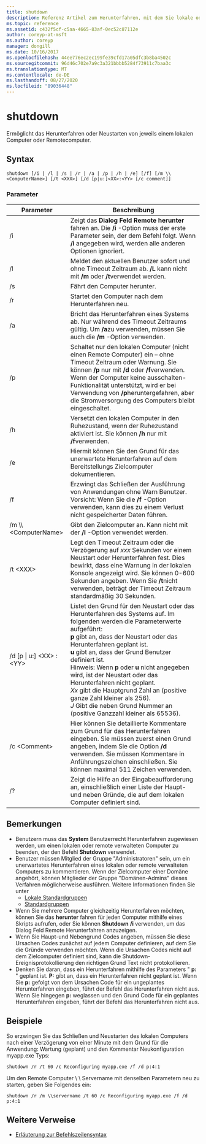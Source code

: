 ```yaml
---
title: shutdown
description: Referenz Artikel zum Herunterfahren, mit dem Sie lokale oder Remote Computer einzeln Herunterfahren oder neu starten können.
ms.topic: reference
ms.assetid: c432f5cf-c5aa-4665-83af-0ec52c87112e
author: coreyp-at-msft
ms.author: coreyp
manager: dongill
ms.date: 10/16/2017
ms.openlocfilehash: 44ee776ec2ec199fe39cfd17a05dfc3b8ba4502c
ms.sourcegitcommit: 96d46c702e7a9c3a321bbbb5284f73911c7baa3c
ms.translationtype: MT
ms.contentlocale: de-DE
ms.lasthandoff: 08/27/2020
ms.locfileid: "89036448"
---
```

# <a name="shutdown"></a>shutdown

Ermöglicht das Herunterfahren oder Neustarten von jeweils einem lokalen Computer oder Remotecomputer.



## <a name="syntax"></a>Syntax

```
shutdown [/i | /l | /s | /r | /a | /p | /h | /e] [/f] [/m \\<ComputerName>] [/t <XXX>] [/d [p|u:]<XX>:<YY> [/c comment]]
```

### <a name="parameters"></a>Parameter

|Parameter|Beschreibung|
|---------|-----------|
|/i|Zeigt das **Dialog Feld Remote herunter** fahren an. Die **/i** -Option muss der erste Parameter sein, der dem Befehl folgt. Wenn **/i** angegeben wird, werden alle anderen Optionen ignoriert.|
|/l|Meldet den aktuellen Benutzer sofort und ohne Timeout Zeitraum ab. **/L** kann nicht mit **/m** oder **/t**verwendet werden.|
|/s|Fährt den Computer herunter.|
|/r|Startet den Computer nach dem Herunterfahren neu.|
|/a|Bricht das Herunterfahren eines Systems ab. Nur während des Timeout Zeitraums gültig. Um **/a**zu verwenden, müssen Sie auch die **/m** -Option verwenden.|
|/p|Schaltet nur den lokalen Computer (nicht einen Remote Computer) ein – ohne Timeout Zeitraum oder Warnung. Sie können **/p** nur mit **/d** oder **/f**verwenden. Wenn der Computer keine ausschalten-Funktionalität unterstützt, wird er bei Verwendung von **/p**heruntergefahren, aber die Stromversorgung des Computers bleibt eingeschaltet.|
|/h|Versetzt den lokalen Computer in den Ruhezustand, wenn der Ruhezustand aktiviert ist. Sie können **/h** nur mit **/f**verwenden.|
|/e|Hiermit können Sie den Grund für das unerwartete Herunterfahren auf dem Bereitstellungs Zielcomputer dokumentieren.|
|/f|Erzwingt das Schließen der Ausführung von Anwendungen ohne Warn Benutzer.</br>Vorsicht: Wenn Sie die **/f** -Option verwenden, kann dies zu einem Verlust nicht gespeicherter Daten führen.|
|/m \\\\\<ComputerName>|Gibt den Zielcomputer an. Kann nicht mit der **/l** -Option verwendet werden.|
|/t \<XXX>|Legt den Timeout Zeitraum oder die Verzögerung auf *xxx* Sekunden vor einem Neustart oder Herunterfahren fest. Dies bewirkt, dass eine Warnung in der lokalen Konsole angezeigt wird. Sie können 0-600 Sekunden angeben. Wenn Sie **/t**nicht verwenden, beträgt der Timeout Zeitraum standardmäßig 30 Sekunden.|
|/d [p \| u:] \<XX> :\<YY>|Listet den Grund für den Neustart oder das Herunterfahren des Systems auf. Im folgenden werden die Parameterwerte aufgeführt:</br>**p** gibt an, dass der Neustart oder das Herunterfahren geplant ist.</br>**u** gibt an, dass der Grund Benutzer definiert ist.</br>Hinweis: Wenn **p** oder **u** nicht angegeben wird, ist der Neustart oder das Herunterfahren nicht geplant.</br>*Xx* gibt die Hauptgrund Zahl an (positive ganze Zahl kleiner als 256).</br>*J* Gibt die neben Grund Nummer an (positive Ganzzahl kleiner als 65536).|
|/c \<Comment>|Hier können Sie detaillierte Kommentare zum Grund für das Herunterfahren eingeben. Sie müssen zuerst einen Grund angeben, indem Sie die Option **/d** verwenden. Sie müssen Kommentare in Anführungszeichen einschließen. Sie können maximal 511 Zeichen verwenden.|
|/?|Zeigt die Hilfe an der Eingabeaufforderung an, einschließlich einer Liste der Haupt-und neben Gründe, die auf dem lokalen Computer definiert sind.|

## <a name="remarks"></a>Bemerkungen

-   Benutzern muss das **System** Benutzerrecht Herunterfahren zugewiesen werden, um einen lokalen oder remote verwalteten Computer zu beenden, der den Befehl **Shutdown** verwendet.
-   Benutzer müssen Mitglied der Gruppe "Administratoren" sein, um ein unerwartetes Herunterfahren eines lokalen oder remote verwalteten Computers zu kommentieren. Wenn der Zielcomputer einer Domäne angehört, können Mitglieder der Gruppe "Domänen-Admins" dieses Verfahren möglicherweise ausführen. Weitere Informationen finden Sie unter
    -   [Lokale Standardgruppen](/previous-versions/windows/it-pro/windows-server-2003/cc785098(v=ws.10))
    -   [Standardgruppen](/previous-versions/windows/it-pro/windows-server-2003/cc756898(v=ws.10))
-   Wenn Sie mehrere Computer gleichzeitig Herunterfahren möchten, können Sie das **herunter** fahren für jeden Computer mithilfe eines Skripts aufrufen, oder Sie können **Shutdown** **/i** verwenden, um das Dialog Feld Remote Herunterfahren anzuzeigen.
-   Wenn Sie Haupt-und Nebengrund Codes angeben, müssen Sie diese Ursachen Codes zunächst auf jedem Computer definieren, auf dem Sie die Gründe verwenden möchten. Wenn die Ursachen Codes nicht auf dem Zielcomputer definiert sind, kann die Shutdown-Ereignisprotokollierung den richtigen Grund Text nicht protokollieren.
-   Denken Sie daran, dass ein Herunterfahren mithilfe des Parameters " **p:** " geplant ist. **P:** gibt an, dass ein Herunterfahren nicht geplant ist. Wenn Sie **p:** gefolgt von dem Ursachen Code für ein ungeplantes Herunterfahren eingeben, führt der Befehl das Herunterfahren nicht aus. Wenn Sie hingegen **p:** weglassen und den Grund Code für ein geplantes Herunterfahren eingeben, führt der Befehl das Herunterfahren nicht aus.

## <a name="examples"></a>Beispiele

So erzwingen Sie das Schließen und Neustarten des lokalen Computers nach einer Verzögerung von einer Minute mit dem Grund für die Anwendung: Wartung (geplant) und den Kommentar Neukonfiguration myapp.exe Typs:
```
shutdown /r /t 60 /c Reconfiguring myapp.exe /f /d p:4:1
```
Um den Remote Computer \\ \\ Servername mit denselben Parametern neu zu starten, geben Sie Folgendes ein:
```
shutdown /r /m \\servername /t 60 /c Reconfiguring myapp.exe /f /d p:4:1
```

## <a name="additional-references"></a>Weitere Verweise

- [Erläuterung zur Befehlszeilensyntax](command-line-syntax-key.md)
